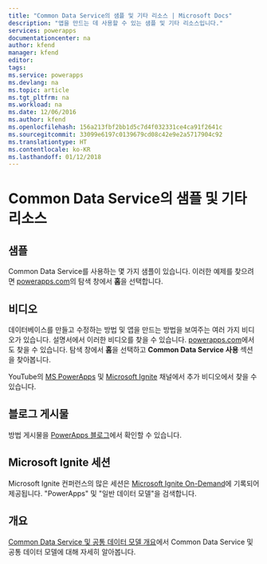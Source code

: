 ```yaml
---
title: "Common Data Service의 샘플 및 기타 리소스 | Microsoft Docs"
description: "앱을 만드는 데 사용할 수 있는 샘플 및 기타 리소스입니다."
services: powerapps
documentationcenter: na
author: kfend
manager: kfend
editor: 
tags: 
ms.service: powerapps
ms.devlang: na
ms.topic: article
ms.tgt_pltfrm: na
ms.workload: na
ms.date: 12/06/2016
ms.author: kfend
ms.openlocfilehash: 156a213fbf2bb1d5c7d4f032331ce4ca91f2641c
ms.sourcegitcommit: 33099e6197c0139679cd08c42e9e2a5717904c92
ms.translationtype: HT
ms.contentlocale: ko-KR
ms.lasthandoff: 01/12/2018
---
```

# <a name="samples-and-other-resources--for-the-common-data-service"></a>Common Data Service의 샘플 및 기타 리소스
## <a name="samples"></a>샘플
Common Data Service를 사용하는 몇 가지 샘플이 있습니다. 이러한 예제를 찾으려면 [powerapps.com](https://web.powerapps.com)의 탐색 창에서 **홈**을 선택합니다.

## <a name="videos"></a>비디오
데이터베이스를 만들고 수정하는 방법 및 앱을 만드는 방법을 보여주는 여러 가지 비디오가 있습니다. 설명서에서 이러한 비디오를 찾을 수 있습니다. [powerapps.com](https://web.powerapps.com)에서도 찾을 수 있습니다. 탐색 창에서 **홈**을 선택하고 **Common Data Service 사용** 섹션을 찾아봅니다.

YouTube의 [MS PowerApps](https://www.youtube.com/channel/UCGfWR2ekfRFckLjev6eQYLg) 및 [Microsoft Ignite](https://www.youtube.com/channel/UCrhJmfAGQ5K81XQ8_od1iTg) 채널에서 추가 비디오에서 찾을 수 있습니다.

## <a name="blog-posts"></a>블로그 게시물
방법 게시물을 [PowerApps 블로그](https://powerapps.microsoft.com/blog/)에서 확인할 수 있습니다.

## <a name="microsoft-ignite-sessions"></a>Microsoft Ignite 세션
Microsoft Ignite 컨퍼런스의 많은 세션은 [Microsoft Ignite On-Demand](https://myignite.microsoft.com/videos)에 기록되어 제공됩니다. "PowerApps" 및 "일반 데이터 모델"을 검색합니다.

## <a name="overview"></a>개요
[Common Data Service 및 공통 데이터 모델 개요](https://docs.microsoft.com/en-us/common-data-service/entity-reference/security-model)에서 Common Data Service 및 공통 데이터 모델에 대해 자세히 알아봅니다.

